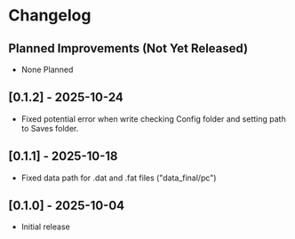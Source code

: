 # Changelog

## Planned Improvements (Not Yet Released)

- None Planned

## [0.1.2] - 2025-10-24

- Fixed potential error when write checking Config folder and setting path to Saves folder.

## [0.1.1] - 2025-10-18

- Fixed data path for .dat and .fat files ("data_final/pc")

## [0.1.0] - 2025-10-04

- Initial release
